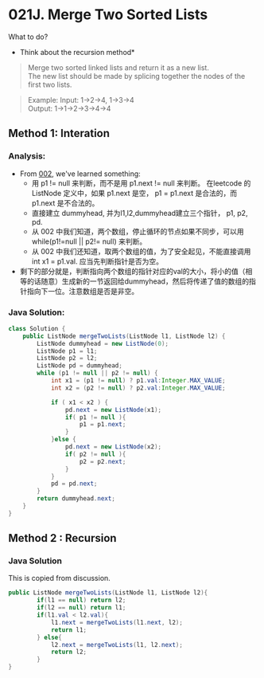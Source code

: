 # 021J. Merge Two Sorted Lists
What to do?
* Think about the recursion method*


> Merge two sorted linked lists and return it as a new list.            
The new list should be made by splicing together the nodes of the first two lists.

> Example:
> Input: 1->2->4, 1->3->4  
Output: 1->1->2->3->4->4


## Method 1: Interation

###  Analysis:
* From [002](leetCode-002-Add-Two-Numbers.md), we've learned something:
  * 用 p1 != null 来判断，而不是用 p1.next != null 来判断。
在leetcode 的ListNode 定义中，如果 p1.next 是空， p1 = p1.next 是合法的，而p1.next 是不合法的。
  * 直接建立 dummyhead, 并为l1,l2,dummyhead建立三个指针， p1, p2, pd.
  * 从 002 中我们知道，两个数组，停止循环的节点如果不同步，可以用
while(p1!=null || p2!= null) 来判断。
  * 从 002 中我们还知道，取两个数组的值，为了安全起见，不能直接调用 int x1 = p1.val. 应当先判断指针是否为空。
* 剩下的部分就是，判断指向两个数组的指针对应的val的大小，将小的值（相等的话随意）生成新的一节返回给dummyhead，然后将传递了值的数组的指针指向下一位。注意数组是否是非空。

### Java Solution:
```Java
class Solution {
    public ListNode mergeTwoLists(ListNode l1, ListNode l2) {
        ListNode dummyhead = new ListNode(0);
        ListNode p1 = l1;
        ListNode p2 = l2;
        ListNode pd = dummyhead;
        while (p1 != null || p2 != null) {
            int x1 = (p1 != null) ? p1.val:Integer.MAX_VALUE;
            int x2 = (p2 != null) ? p2.val:Integer.MAX_VALUE;

            if ( x1 < x2 ) {
                pd.next = new ListNode(x1);
                if( p1 != null ){
                    p1 = p1.next;
                }
            }else {
                pd.next = new ListNode(x2);
                if( p2 != null ){
                    p2 = p2.next;    
                }
            }
            pd = pd.next;
        }
        return dummyhead.next;
    }
}
```

## Method 2 : Recursion

### Java Solution
This is copied from discussion.

```Java
public ListNode mergeTwoLists(ListNode l1, ListNode l2){
		if(l1 == null) return l2;
		if(l2 == null) return l1;
		if(l1.val < l2.val){
			l1.next = mergeTwoLists(l1.next, l2);
			return l1;
		} else{
			l2.next = mergeTwoLists(l1, l2.next);
			return l2;
		}
}
```
